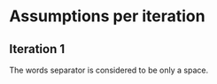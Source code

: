# Assumptions per iteration

## Iteration 1
 The words separator is considered to be only a space.
 